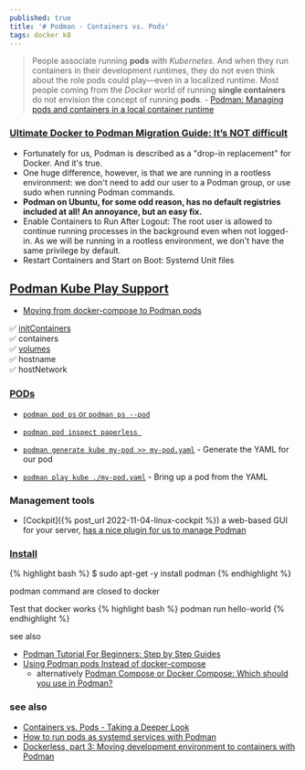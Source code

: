 ```yaml
---
published: true
title: '# Podman - Containers vs. Pods'
tags: docker k8
---
```

> People associate running **pods** with _Kubernetes_. And when they run containers in their development runtimes, they do not even think about the role pods could play—even in a localized runtime.  Most people coming from the _Docker_ world of running **single containers** do not envision the concept of running **pods**. - [Podman: Managing pods and containers in a local container runtime](https://developers.redhat.com/blog/2019/01/15/podman-managing-containers-pods#)

### [Ultimate Docker to Podman Migration Guide: It’s NOT difficult](https://www.smarthomebeginner.com/docker-to-podman-migration-guide/)
- Fortunately for us, Podman is described as a "drop-in replacement" for Docker. And it's true.
- One huge difference, however, is that we are running in a rootless environment: we don't need to add our user to a Podman group, or use sudo when running Podman commands.
- **Podman on Ubuntu, for some odd reason, has no default registries included at all! An annoyance, but an easy fix.**
- Enable Containers to Run After Logout:  The root user is allowed to continue running processes in the background even when not logged-in. As we will be running in a rootless environment, we don't have the same privilege by default.
- Restart Containers and Start on Boot: Systemd Unit files

## [Podman Kube Play Support](https://docs.podman.io/en/latest/markdown/podman-kube-play.1.html#podman-kube-play-support)

- [Moving from docker-compose to Podman pods](https://www.redhat.com/sysadmin/compose-podman-pods)

✅ [initContainers](https://kubernetes.io/docs/concepts/workloads/pods/init-containers/)    
✅ containers  
✅ [volumes](https://kubernetes.io/docs/concepts/storage/volumes/)    
✅ hostname  
✅ hostNetwork

### [PODs](https://kubernetes.io/docs/concepts/workloads/pods/)

- [`podman pod ps` or `podman ps --pod`](https://www.redhat.com/sysadmin/container-information-podman)
- [`podman pod inspect paperless `](https://docs.podman.io/en/latest/markdown/podman-pod-inspect.1.html)

- [`podman generate kube my-pod >> my-pod.yaml`](https://www.redhat.com/sysadmin/compose-podman-pods#generate-the-yaml-for-our-pod) - Generate the YAML for our pod
- [`podman play kube ./my-pod.yaml`](https://www.redhat.com/sysadmin/compose-podman-pods) - Bring up a pod from the YAML

### Management tools
- [Cockpit]({% post_url 2022-11-04-linux-cockpit %}) a web-based GUI for your server, [ has a nice plugin for us to manage Podman ](https://www.smarthomebeginner.com/docker-to-podman-migration-guide/#Cockpit)

### [Install](https://podman.io/docs/installation)

{% highlight bash %}
$ sudo apt-get -y install podman
{% endhighlight %}

podman command are closed to docker

Test that docker works
{% highlight bash %}
podman run hello-world
{% endhighlight %}

see also
- [Podman Tutorial For Beginners: Step by Step Guides](https://devopscube.com/podman-tutorial-beginners/)
- [Using Podman pods Instead of docker-compose](https://www.mavjs.org/post/podman-pods-instead-of-docker-compose/)
	- alternatively [Podman Compose or Docker Compose: Which should you use in Podman?](https://www.redhat.com/sysadmin/podman-compose-docker-compose)

### see also
- [Containers vs. Pods - Taking a Deeper Look](https://iximiuz.com/en/posts/containers-vs-pods/)
- [How to run pods as systemd services with Podman](https://www.redhat.com/sysadmin/podman-run-pods-systemd-services)
- [Dockerless, part 3: Moving development environment to containers with Podman ](https://mkdev.me/posts/dockerless-part-3-moving-development-environment-to-containers-with-podman)
